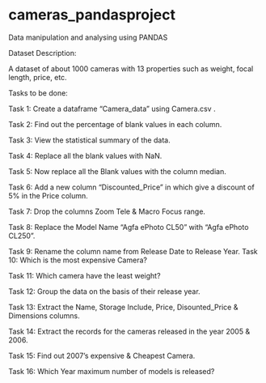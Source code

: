 # cameras_pandasproject
Data manipulation and analysing using PANDAS

Dataset Description:

A dataset of about 1000 cameras with 13 properties such as weight, focal length, price, etc.

Tasks to be done:

Task 1: Create a dataframe “Camera_data” using Camera.csv .

Task 2: Find out the percentage of blank values in each column. 

Task 3: View the statistical summary of the data.

Task 4: Replace all the blank values with NaN.

Task 5: Now replace all the Blank values with the column median.

Task 6: Add a new column “Discounted_Price” in which give a discount of 5% in the Price column.

Task 7: Drop the columns Zoom Tele & Macro Focus range.

Task 8: Replace the Model Name “Agfa ePhoto CL50” with “Agfa ePhoto CL250”.

Task 9: Rename the column name from Release Date to Release Year. Task 10: Which is the most expensive Camera?

Task 11: Which camera have the least weight?

Task 12: Group the data on the basis of their release year.

Task 13: Extract the Name, Storage Include, Price, Disounted_Price & Dimensions columns.

Task 14: Extract the records for the cameras released in the year 2005 & 2006.

Task 15: Find out 2007’s expensive & Cheapest Camera.

Task 16: Which Year maximum number of models is released?
